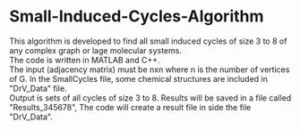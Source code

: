 # Small-Induced-Cycles-Algorithm
This algorithm is developed to find all small induced cycles of size 3 to 8 of any complex graph or lage molecular systems.  
The code is written in MATLAB and C++.   
The input (adjacency matrix) must be nxn where n is the number of vertices of G.  In the SmallCycles file, some chemical structures are included in "DrV_Data" file.  
Output is sets of all cycles of size 3 to 8. Results will be saved in a file called "Results_345678", The code will create a result file in side the file "DrV_Data". 
